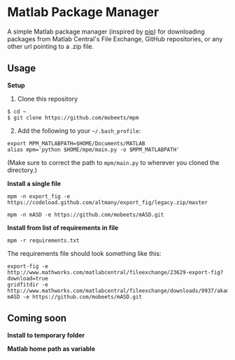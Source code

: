 # Matlab Package Manager

A simple Matlab package manager (inspired by [pip](https://github.com/pypa/pip)) for downloading packages from Matlab Central's File Exchange, GitHub repositories, or any other url pointing to a .zip file.

## Usage

__Setup__

1) Clone this repository

```
$ cd ~
$ git clone https://github.com/mobeets/mpm
```

2) Add the following to your `~/.bash_profile`:

```    
export MPM_MATLABPATH=$HOME/Documents/MATLAB
alias mpm='python $HOME/mpm/main.py -o $MPM_MATLABPATH'
```

(Make sure to correct the path to `mpm/main.py` to wherever you cloned the directory.)


__Install a single file__

`mpm -n export_fig -e https://codeload.github.com/altmany/export_fig/legacy.zip/master`

`mpm -n mASD -e https://github.com/mobeets/mASD.git`

__Install from list of requirements in file__

`mpm -r requirements.txt`

The requirements file should look something like this:

    export-fig -e http://www.mathworks.com/matlabcentral/fileexchange/23629-export-fig?download=true
    gridfitdir -e http://www.mathworks.com/matlabcentral/fileexchange/downloads/9937/akamai/gridfitdir.zip
    mASD -e https://github.com/mobeets/mASD.git

## Coming soon

__Install to temporary folder__

__Matlab home path as variable__
